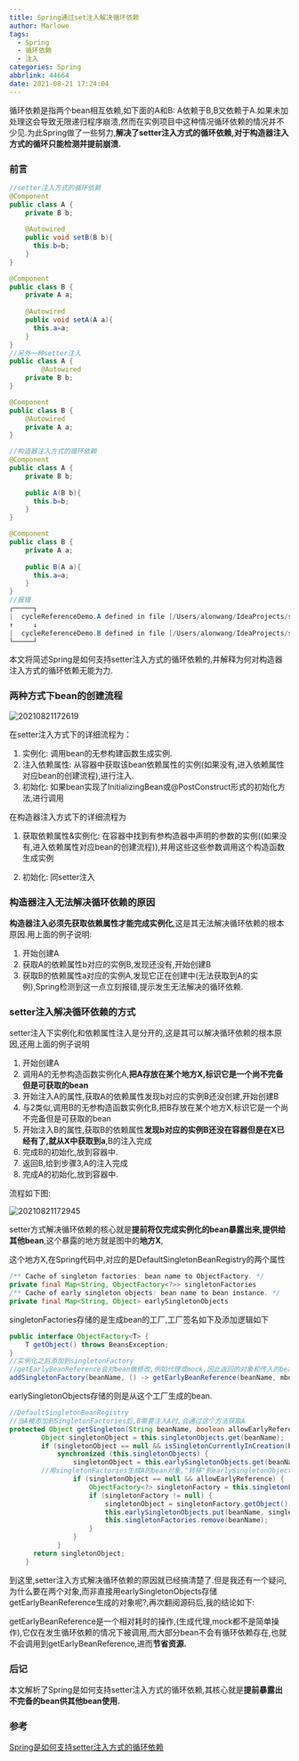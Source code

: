```yaml
---
title: Spring通过set注入解决循环依赖
author: Marlowe
tags:
  - Spring
  - 循环依赖
  - 注入
categories: Spring
abbrlink: 44664
date: 2021-08-21 17:24:04
---
```

循环依赖是指两个bean相互依赖,如下面的A和B: A依赖于B,B又依赖于A.如果未加处理这会导致无限递归程序崩溃,然而在实例项目中这种情况循环依赖的情况并不少见.为此Spring做了一些努力,**解决了setter注入方式的循环依赖,对于构造器注入方式的循环只能检测并提前崩溃.**
<!--more-->

### 前言

```java
//setter注入方式的循环依赖
@Component
public class A {
    private B b;
  
    @Autowired
    public void setB(B b){
      this.b=b;
    }
}

@Component
public class B {
    private A a;
  
    @Autowired
    public void setA(A a){
      this.a=a;
    }
}
//另外一种setter注入
public class A {
        @Autowired
    private B b;
}

@Component
public class B {
    @Autowired
    private A a;
}
```

```java
//构造器注入方式的循环依赖
@Component
public class A {
    private B b;
  
    public A(B b){
      this.b=b;
    }
}

@Component
public class B {
    private A a;
  
    public B(A a){
      this.a=a;
    }
}
//报错
┌─────┐
|  cycleReferenceDemo.A defined in file [/Users/alonwang/IdeaProjects/spring-lifecycle-example/target/classes/com/github/alonwang/springlifecycle/CycleReferenceDemo$A.class]
↑     ↓
|  cycleReferenceDemo.B defined in file [/Users/alonwang/IdeaProjects/spring-lifecycle-example/target/classes/com/github/alonwang/springlifecycle/CycleReferenceDemo$B.class]
└─────┘
```
本文将简述Spring是如何支持setter注入方式的循环依赖的,并解释为何对构造器注入方式的循环依赖无能为力.

### 两种方式下bean的创建流程

![20210821172619](https://marlowe.oss-cn-beijing.aliyuncs.com/img/20210821172619.png)

在setter注入方式下的详细流程为：

1. 实例化: 调用bean的无参构建函数生成实例.
2. 注入依赖属性: 从容器中获取该bean依赖属性的实例(如果没有,进入依赖属性对应bean的创建流程),进行注入.
3. 初始化: 如果bean实现了InitializingBean或@PostConstruct形式的初始化方法,进行调用

在构造器注入方式下的详细流程为

1. 获取依赖属性&实例化: 在容器中找到有参构造器中声明的参数的实例((如果没有,进入依赖属性对应bean的创建流程)),并用这些这些参数调用这个构造函数生成实例

2. 初始化: 同setter注入

### 构造器注入无法解决循环依赖的原因

**构造器注入必须先获取依赖属性才能完成实例化**,这是其无法解决循环依赖的根本原因.用上面的例子说明:

1. 开始创建A
2. 获取A的依赖属性b对应的实例B,发现还没有,开始创建B
3. 获取B的依赖属性a对应的实例A,发现它正在创建中(无法获取到A的实例),Spring检测到这一点立刻报错,提示发生无法解决的循环依赖.

### setter注入解决循环依赖的方式

setter注入下实例化和依赖属性注入是分开的,这是其可以解决循环依赖的根本原因,还用上面的例子说明

1. 开始创建A
2. 调用A的无参构造函数实例化A,**把A存放在某个地方X,标识它是一个尚不完备但是可获取的bean**
3. 开始注入A的属性,获取A的依赖属性发现b对应的实例B还没创建,开始创建B
4. 与2类似,调用B的无参构造函数实例化B,把B存放在某个地方X,标识它是一个尚不完备但是可获取的bean
5. 开始注入B的属性,获取B的依赖属性**发现b对应的实例B还没在容器但是在X已经有了,就从X中获取到a**,B的注入完成
6. 完成B的初始化,放到容器中.
7. 返回B,给到步骤3,A的注入完成
8. 完成A的初始化,放到容器中.

流程如下图:

![20210821172945](https://marlowe.oss-cn-beijing.aliyuncs.com/img/20210821172945.png)

setter方式解决循环依赖的核心就是**提前将仅完成实例化的bean暴露出来,提供给其他bean**,这个暴露的地方就是图中的**地方X**,

这个地方X,在Spring代码中,对应的是DefaultSingletonBeanRegistry的两个属性

```java
/** Cache of singleton factories: bean name to ObjectFactory. */
private final Map<String, ObjectFactory<?>> singletonFactories 
/** Cache of early singleton objects: bean name to bean instance. */
private final Map<String, Object> earlySingletonObjects 
```

singletonFactories存储的是生成bean的工厂,工厂签名如下及添加逻辑如下

```java
public interface ObjectFactory<T> {
    T getObject() throws BeansException;
}
//实例化之后添加到singletonFactory
//getEarlyBeanReference会对bean做修改,例如代理或mock,因此返回的对象和传入的bean可能是不同的
addSingletonFactory(beanName, () -> getEarlyBeanReference(beanName, mbd, bean));
```
earlySingletonObjects存储的则是从这个工厂生成的bean.
```java
//DefaultSingletonBeanRegistry  
//当A被添加到SingletonFactories后,B需要注入A时,会通过这个方法获取A
protected Object getSingleton(String beanName, boolean allowEarlyReference) {
        Object singletonObject = this.singletonObjects.get(beanName);
        if (singletonObject == null && isSingletonCurrentlyInCreation(beanName)) {
            synchronized (this.singletonObjects) {
                singletonObject = this.earlySingletonObjects.get(beanName);
        //用singletonFactories生成A的bean对象,"转移"到earlySingletonObjects中
                if (singletonObject == null && allowEarlyReference) {
                    ObjectFactory<?> singletonFactory = this.singletonFactories.get(beanName);
                    if (singletonFactory != null) {
                        singletonObject = singletonFactory.getObject();
                        this.earlySingletonObjects.put(beanName, singletonObject);
                        this.singletonFactories.remove(beanName);
                    }
                }
            }
      return singletonObject;
    }
```

到这里,setter注入方式解决循环依赖的原因就已经搞清楚了.但是我还有一个疑问,为什么要在两个对象,而非直接用earlySingletonObjects存储getEarlyBeanReference生成的对象呢?,再次翻阅源码后,我的结论如下:

getEarlyBeanReference是一个相对耗时的操作,(生成代理,mock都不是简单操作),它仅在发生循环依赖的情况下被调用,而大部分bean不会有循环依赖存在,也就不会调用到getEarlyBeanReference,进而**节省资源.**

### 后记

本文解析了Spring是如何支持setter注入方式的循环依赖,其核心就是**提前暴露出不完备的bean供其他bean使用.**

### 参考

[Spring是如何支持setter注入方式的循环依赖](https://www.jianshu.com/p/80495485984f)

